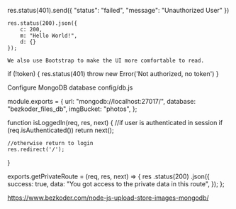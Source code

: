 res.status(401).send({ "status": "failed",  "message": "Unauthorized User" })

    res.status(200).json({
        c: 200,
        m: "Hello World!",
        d: {}
    });

    We also use Bootstrap to make the UI more comfortable to read.

  if (!token) {
    res.status(401)
    throw new Error('Not authorized, no token')
  }

Configure MongoDB database
config/db.js

module.exports = {
  url: "mongodb://localhost:27017/",
  database: "bezkoder_files_db",
  imgBucket: "photos",
};




function isLoggedIn(req, res, next) {
    //if user is authenticated in session
    if (req.isAuthenticated())
        return next();

    //otherwise return to login
    res.redirect('/');
}





exports.getPrivateRoute = (req, res, next) => {
    res
      .status(200)
      .json({
        success: true,
        data: "You got access to the private data in this route",
      });
  };
  






https://www.bezkoder.com/node-js-upload-store-images-mongodb/
